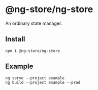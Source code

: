 # @ng-store/ng-store

An ordinary state manager.

## Install
```
npm i @ng-store/ng-store
```

## Example
```
ng serve --project example
ng build --project example --prod
```